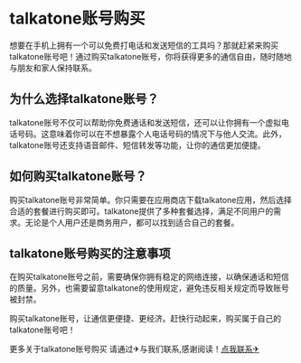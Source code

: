# talkatone账号购买

想要在手机上拥有一个可以免费打电话和发送短信的工具吗？那就赶紧来购买talkatone账号吧！通过购买talkatone账号，你将获得更多的通信自由，随时随地与朋友和家人保持联系。

## 为什么选择talkatone账号？

talkatone账号不仅可以帮助你免费通话和发送短信，还可以让你拥有一个虚拟电话号码。这意味着你可以在不想暴露个人电话号码的情况下与他人交流。此外，talkatone账号还支持语音邮件、短信转发等功能，让你的通信更加便捷。

## 如何购买talkatone账号？

购买talkatone账号非常简单。你只需要在应用商店下载talkatone应用，然后选择合适的套餐进行购买即可。talkatone提供了多种套餐选择，满足不同用户的需求。无论是个人用户还是商务用户，都可以找到适合自己的套餐。

## talkatone账号购买的注意事项

在购买talkatone账号之前，需要确保你拥有稳定的网络连接，以确保通话和短信的质量。另外，也需要留意talkatone的使用规定，避免违反相关规定而导致账号被封禁。

购买talkatone账号，让通信更便捷、更经济。赶快行动起来，购买属于自己的talkatone账号吧！

更多关于talkatone账号购买 请通过✈与我们联系,感谢阅读！[点我联系✈](https://dev.G208.com)